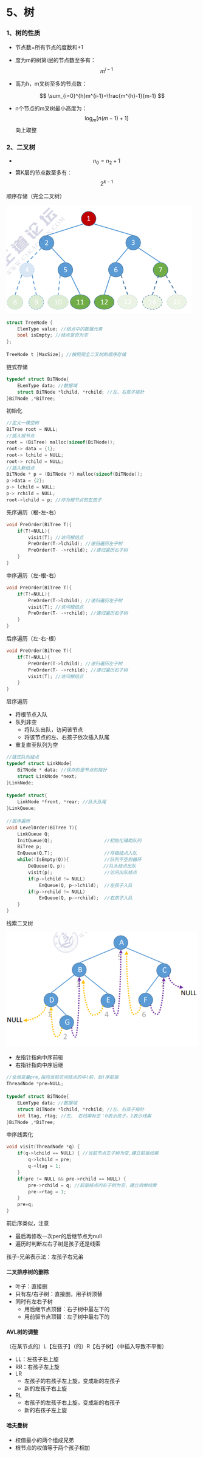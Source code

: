 # 5、树

### 1、树的性质

- 节点数=所有节点的度数和+1

- 度为m的树第i层的节点数至多有：$$m^{i-1}$$

- 高为h，m叉树至多的节点数：

$$
\sum_{i=0}^{h}m^{i-1}=\frac{m^{h}-1}{m-1}
$$

- n个节点的m叉树最小高度为：$$\log_{m}[n(m-1)+1]$$向上取整

### 2、二叉树

- $$n_{0}=n_{2}+1$$
- 第K层的节点数至多有：$$2^{k-1}$$

顺序存储（完全二叉树）

![完全二叉树](.gitbook/assests/完全二叉树.png)

```c
struct TreeNode {
    ElemType value; //结点中的数据元素
    bool isEmpty; //结点是否为空
};

TreeNode t [MaxSize]; //按照完全二叉树的顺序存储
```

链式存储

```c
typedef struct BiTNode{
    ELemType data; //数据域
    struct BiTNode *lchild, *rchild; //左、右孩子指针
}BiTNode ,*BiTree;
```

初始化

```c
//定义一棵空树
BiTree root = NULL;
//插入根节点
root = (BiTree) malloc(sizeof(BiTNode));
root-> data = {1};
root-> lchild = NULL;
root-> rchild = NULL;
//插入新结点
BiTNode * p = (BiTNode *) malloc(sizeof(BiTNode));
p->data = {2};
p-> lchild = NULL;
p-> rchild = NULL;
root->lchild = p; //作为根节点的左孩子

```

先序遍历（根-左-右）

```c
void PreOrder(BiTree T){
    if(T!=NULL){
        visit(T); //访问根结点
        PreOrder(T->lchild); //递归遍历左子树
        PreOrder(T- ->rchild); //递归遍历右子树
    }
}
```

中序遍历（左-根-右）

```c
void PreOrder(BiTree T){
    if(T!=NULL){
        PreOrder(T->lchild); //递归遍历左子树
        visit(T); //访问根结点
        PreOrder(T- ->rchild); //递归遍历右子树
    }
}
```

后序遍历（左-右-根）

```c
void PreOrder(BiTree T){
    if(T!=NULL){
        PreOrder(T->lchild); //递归遍历左子树
        PreOrder(T- ->rchild); //递归遍历右子树
        visit(T); //访问根结点
    }
}
```

层序遍历

- 将根节点入队
- 队列非空
  - 将队头出队，访问该节点
  - 将该节点的左、右孩子依次插入队尾
- 重复直至队列为空

```c
//链式队列结点
typedef struct LinkNode{
    BiTNode * data; //保存的是节点的指针
    struct LinkNode *next;
}LinkNode;

typedef struct{
    LinkNode *front, *rear; //队头队尾
}LinkQueue;

//层序遍历
void Level0rder(BiTree T){
    LinkQueue Q;
    InitQueue(Q); 					//初始化辅助队列
    BiTree p;
    EnQueue(Q,T); 					//将根结点入队
    while(!IsEmpty(Q)){ 			//队列不空则循环
        DeQueue(Q，p); 			   //队头结点出队
        visit(p); 					//访问出队结点
        if(p->lchild != NULL)
        	EnQueue(Q, p->lchild);  //左孩子入队
        if(p->rchild != NULL)
        	EnQueue(Q, p->rchild);  //右孩子入队
    }
}
```

线索二叉树

![中序线索二叉树](.gitbook/assests/中序线索二叉树.png)

- 左指针指向中序前驱
- 右指针指向中序后继

```c
//全局变量pre,指向当前访问结点的中(前、后)序前驱
ThreadNode *pre=NULL;

typedef struct BiTNode{
    ELemType data; //数据域
    struct BiTNode *lchild, *rchild; //左、右孩子指针
    int ltag, rtag; //左、 右线索标志：0表示孩子，1表示线索
}BiTNode ,*BiTree;
```

中序线索化

```c
void visit(ThreadNode *q) {
    if(q->lchild == NULL) { //当前节点左子树为空,建立前驱线索
        q->lchild = pre;
        q->ltag = 1;
    }
    if(pre != NULL && pre->rchild == NULL) {
        pre->rchild = q; //前驱结点的右子树为空，建立后继线索
        pre->rtag = 1;
    }
    pre=q;
}
```

前后序类似，注意

- 最后再修改一次per的后继节点为null
- 遍历时判断左右子树是孩子还是线索

孩子-兄弟表示法：左孩子右兄弟

#### 二叉排序树的删除

- 叶子：直接删
- 只有左/右子树：直接删，用子树顶替
- 同时有左右子树
  - 用后继节点顶替：右子树中最左下的
  - 用前驱节点顶替：左子树中最右下的

#### AVL树的调整

（在某节点的）L【左孩子】（的）R【右子树】（中插入导致不平衡）

- LL：左孩子右上旋
- RR：右孩子左上旋
- LR
  - 左孩子的右孩子左上旋，变成新的左孩子
  - 新的左孩子右上旋
- RL
  - 右孩子的左孩子右上旋，变成新的右孩子
  - 新的右孩子左上旋

#### 哈夫曼树

- 权值最小的两个组成兄弟
- 根节点的权值等于两个孩子相加
